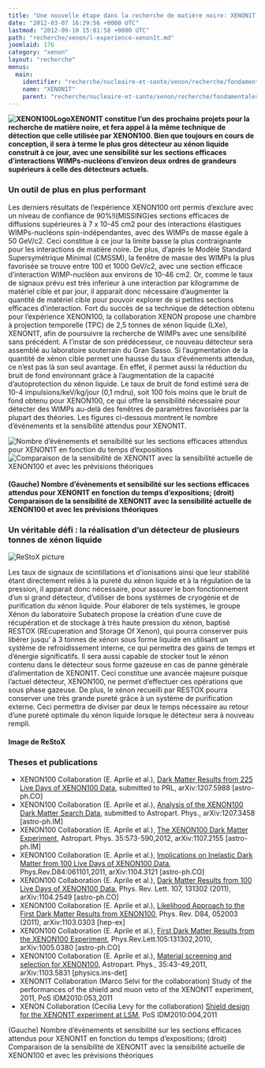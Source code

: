 ```yaml
---
title: "Une nouvelle étape dans la recherche de matière noire: XENON1T "
date: "2012-03-07 16:29:56 +0000 UTC"
lastmod: "2012-09-10 15:01:58 +0000 UTC"
path: "recherche/xenon/l-experience-xenon1t.md"
joomlaid: 176
category: "xenon"
layout: "recherche"
menus:
  main:
    identifier: "recherche/nucleaire-et-sante/xenon/recherche/fondamentales/xenon1t"
    name: "XENON1T"
    parent: "recherche/nucleaire-et-sante/xenon/recherche/fondamentales"
---
```

**![XENON100Logo](images/Recherche/Xenon/XENON100Logo.jpg)XENON1T constitue l’un des prochains projets pour la recherche de matière noire, et fera appel à la même technique de détection que celle utilisée par XENON100. Bien que toujours en cours de conception, il sera à terme le plus gros détecteur au xénon liquide construit à ce jour, avec une sensibilité sur les sections efficaces d’interactions WIMPs-nucléons d’environ deux ordres de grandeurs supérieurs à celle des détecteurs actuels.**

### Un outil de plus en plus performant

Les derniers résultats de l’expérience XENON100 ont permis d’exclure avec un niveau de confiance de 90%!l(MISSING)es sections efficaces de diffusions supérieures à 7 x 10\-45 cm2 pour des interactions élastiques WIMPs-nucléons spin-indépendantes, avec des WIMPs de masse égale à 50 GeV/c2. Ceci constitue à ce jour la limite basse la plus contraignante pour les interactions de matière noire. De plus, d’après le Modèle Standard Supersymétrique Minimal (CMSSM), la fenêtre de masse des WIMPs la plus favorisée se trouve entre 100 et 1000 GeV/c2, avec une section efficace d’interaction WIMP-nucléon aux environs de 10\-46 cm2. Or, comme le taux de signaux prévu est très inferieur à une interaction par kilogramme de matériel cible et par jour, il apparait donc nécessaire d’augmenter la quantité de matériel cible pour pouvoir explorer de si petites sections efficaces d’interaction. Fort du succès de sa technique de détection obtenu pour l’expérience XENON100, la collaboration XENON propose une chambre à projection temporelle (TPC) de 2,5 tonnes de xénon liquide (LXe), XENON1T, afin de poursuivre la recherche de WIMPs avec une sensibilité sans précédent. A l’instar de son prédécesseur, ce nouveau détecteur sera assemblé au laboratoire souterrain du Gran Sasso. Si l’augmentation de la quantité de xénon cible permet une hausse du taux d’événements attendus, ce n’est pas là son seul avantage. En effet, il permet aussi la réduction du bruit de fond environnant grâce à l’augmentation de la capacité d’autoprotection du xénon liquide. Le taux de bruit de fond estimé sera de 10\-4 impulsions/keV/kg/jour (0,1 mdru), soit 100 fois moins que le bruit de fond obtenu pour XENON100, ce qui offre la sensibilité nécessaire pour détecter des WIMPs au-delà des fenêtres de paramètres favorisées par la plupart des théories. Les figures ci-dessous montrent le nombre d’événements et la sensibilité attendus pour XENON1T.

![Nombre d’évènements et sensibilité sur les sections efficaces attendus pour XENON1T en fonction du temps d’expositions](images/Recherche/Xenon/XENON1TEventsSensitivity.jpg) ![Comparaison de la sensibilité de XENON1T avec la sensibilité actuelle de XENON100 et avec les prévisions théoriques](images/Recherche/Xenon/XENON1TExclusionPlot.jpg)

#### (Gauche) Nombre d’évènements et sensibilité sur les sections efficaces attendus pour XENON1T en fonction du temps d’expositions; (droit) Comparaison de la sensibilité de XENON1T avec la sensibilité actuelle de XENON100 et avec les prévisions théoriques

### Un véritable défi : la réalisation d’un détecteur de plusieurs tonnes de xénon liquide

![ReStoX picture](images/Recherche/Xenon/ReStoXPicture.jpg)

Les taux de signaux de scintillations et d’ionisations ainsi que leur stabilité étant directement reliés à la pureté du xénon liquide et à la régulation de la pression, il apparait donc nécessaire, pour assurer le bon fonctionnement d’un si grand détecteur, d’utiliser de bons systèmes de cryogénie et de purification du xénon liquide. Pour élaborer de tels systèmes, le groupe Xénon du laboratoire Subatech propose la création d’une cuve de récupération et de stockage à très haute pression du xénon, baptisé RESTOX (REcuperation and Storage Of Xenon), qui pourra conserver puis libérer jusqu’ à 3 tonnes de xénon sous forme liquide en utilisant un système de refroidissement interne, ce qui permettra des gains de temps et d’énergie significatifs. Il sera aussi capable de stocker tout le xénon contenu dans le détecteur sous forme gazeuse en cas de panne générale d’alimentation de XENON1T. Ceci constitue une avancée majeure puisque l’actuel détecteur, XENON100, ne permet d’effectuer ces opérations que sous phase gazeuse. De plus, le xénon recueilli par RESTOX pourra conserver une très grande pureté grâce à un système de purification externe. Ceci permettra de diviser par deux le temps nécessaire au retour d’une pureté optimale du xénon liquide lorsque le détecteur sera à nouveau rempli.

#### Image de ReStoX

### Theses et publications

*   XENON100 Collaboration (E. Aprile et al.), [Dark Matter Results from 225 Live Days of XENON100 Data](http://arxiv.org/abs/1207.5988), submitted to PRL, arXiv:1207.5988 \[astro-ph.CO\]
*   XENON100 Collaboration (E. Aprile et al.), [Analysis of the XENON100 Dark Matter Search Data](http://arxiv.org/abs/1207.3458), submitted to Astropart. Phys., arXiv:1207.3458 \[astro-ph.IM\]
*   XENON100 Collaboration (E. Aprile et al.), [The XENON100 Dark Matter Experiment](http://arxiv.org/pdf/1107.2155), Astropart. Phys. 35:573-590,2012, arXiv:1107.2155 \[astro-ph.IM\]
*   XENON100 Collaboration (E. Aprile et al.), [Implications on Inelastic Dark Matter from 100 Live Days of XENON100 Data](http://arxiv.org/pdf/1104.3121), Phys.Rev.D84:061101,2011, arXiv:1104.3121 \[astro-ph.CO\]
*   XENON100 Collaboration (E. Aprile et al.), [Dark Matter Results from 100 Live Days of XENON100 Data](http://arxiv.org/pdf/1104.2549), Phys. Rev. Lett. 107, 131302 (2011), arXiv:1104.2549 \[astro-ph.CO\]
*   XENON100 Collaboration (E. Aprile et al.), [Likelihood Approach to the First Dark Matter Results from XENON100](http://arxiv.org/pdf/1103.0303), Phys. Rev. D84, 052003 (2011), arXiv:1103.0303 \[hep-ex\]
*   XENON100 Collaboration (E. Aprile et al.), [First Dark Matter Results from the XENON100 Experiment](http://arxiv.org/pdf/1005.0380), Phys.Rev.Lett.105:131302,2010, arXiv:1005.0380 \[astro-ph.CO\]
*   XENON100 Collaboration (E. Aprile et al.), [Material screening and selection for XENON100](http://dx.doi.org/10.1016/j.astropartphys.2011.06.001), Astropart. Phys., 35:43-49,2011, arXiv:1103.5831 \[physics.ins-det\]
*   XENON1T Collaboration (Marco Selvi for the collaboration) Study of the performances of the shield and muon veto of the XENON1T experiment, 2011, PoS IDM2010:053,2011
*   XENON Collaboration (Cecilia Levy for the collaboration) [Shield design for the XENON1T experiment at LSM](http://pos.sissa.it//archive/conferences/110/004/IDM2010_004.pdf), PoS IDM2010:004,2011

(Gauche) Nombre d’évènements et sensibilité sur les sections efficaces attendus pour XENON1T en fonction du temps d’expositions; (droit) Comparaison de la sensibilité de XENON1T avec la sensibilité actuelle de XENON100 et avec les prévisions théoriques
